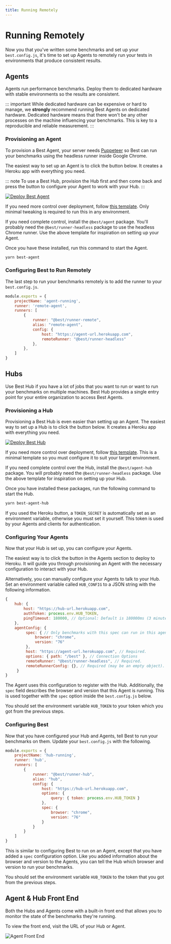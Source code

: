 ```yaml
---
title: Running Remotely
---
```


# Running Remotely

Now you that you've written some benchmarks and set up your `best.config.js`, it's time to set up Agents to remotely run your tests in environments that produce consistent results.

## Agents

Agents run performance benchmarks. Deploy them to dedicated hardware with stable environments so the results are consistent.

::: important
While dedicated hardware can be expensive or hard to manage, we **strongly** recommend running Best Agents on dedicated hardware. Dedicated hardware means that there won't be any other processes on the machine influencing your benchmarks. This is key to a reproducible and reliable measurement.
:::

### Provisioning an Agent

To provision a Best Agent, your server needs [Puppeteer](https://github.com/GoogleChrome/puppeteer) so Best can run your benchmarks using the headless runner inside Google Chrome.

The easiest way to set up an Agent is to click the button below. It creates a Heroku app with everything you need.

::: note
To use a Best Hub, provision the Hub first and then come back and press the button to configure your Agent to work with your Hub.
:::

[![Deploy Best Agent](https://www.herokucdn.com/deploy/button.svg)](https://heroku.com/deploy?template=https://github.com/salesforce/best-heroku-deploy/tree/agent)

If you need more control over deployment, follow [this template](https://github.com/salesforce/best-heroku-deploy/tree/agent). Only minimal tweaking is required to run this in any environment.

If you need complete control, install the `@best/agent` package. You'll probably need the `@best/runner-headless` package to use the headless Chrome runner. Use the above template for inspiration on setting up your Agent.

Once you have these installed, run this command to start the Agent.

```sh
yarn best-agent
```

### Configuring Best to Run Remotely

The last step to run your benchmarks remotely is to add the runner to your `best.config.js`.

```js
module.exports = {
    projectName: 'agent-running',
    runner: 'remote-agent',
    runners: [
        {
            runner: "@best/runner-remote",
            alias: "remote-agent",
            config: {
                host: "https://agent-url.herokuapp.com",
                remoteRunner: "@best/runner-headless"
            },
        },
    ]
}
```

## Hubs

Use Best Hub if you have a lot of jobs that you want to run or want to run your benchmarks on multiple machines. Best Hub provides a single entry point for your entire organization to access Best Agents.

### Provisioning a Hub

Provisioning a Best Hub is even easier than setting up an Agent. The easiest way to set up a Hub is to click the button below. It creates a Heroku app with everything you need.

[![Deploy Best Hub](https://www.herokucdn.com/deploy/button.svg)](https://heroku.com/deploy?template=https://github.com/salesforce/best-heroku-deploy/tree/hub)

If you need more control over deployment, follow [this template](https://github.com/salesforce/best-heroku-deploy/tree/hub). This is a minimal template so you must configure it to suit your target environment.

If you need complete control over the Hub, install the `@best/agent-hub` package. You will probably need the `@best/runner-headless` package. Use the above template for inspiration on setting up your Hub.

Once you have installed these packages, run the following command to start the Hub.

```sh
yarn best-agent-hub
```

If you used the Heroku button, a `TOKEN_SECRET` is automatically set as an environment variable, otherwise you must set it yourself. This token is used by your Agents and clients for authentication.

### Configuring Your Agents

Now that your Hub is set up, you can configure your Agents.

The easiest way is to click the button in the Agents section to deploy to Heroku. It will guide you through provisioning an Agent with the necessary configuration to interact with your Hub.

Alternatively, you can manually configure your Agents to talk to your Hub. Set an environment variable called `HUB_CONFIG` to a JSON string with the following information.

```js
{
    hub: {
        host: "https://hub-url.herokuapp.com",
        authToken: process.env.HUB_TOKEN,
        pingTimeout: 180000, // Optional: Default is 180000ms (3 minutes).
    },
    agentConfig: {
         spec: { // Only benchmarks with this spec can run in this agent.
             browser: "chrome",
             version: "76"
         },
         host: "https://agent-url.herokuapp.com", // Required.
         options: { path: "/best" }, // Connection Options
         remoteRunner: "@best/runner-headless", // Required.
         remoteRunnerConfig: {}, // Required (may be an empty object).
     }
}
```

The Agent uses this configuration to register with the Hub. Additionally, the `spec` field describes the browser and version that this Agent is running. This is used together with the `spec` option inside the `best.config.js` below.

You should set the environment variable `HUB_TOKEN` to your token which you got from the previous steps.

### Configuring Best

Now that you have configured your Hub and Agents, tell Best to run your benchmarks on them. Update your `best.config.js` with the following.

```js
module.exports = {
    projectName: 'hub-running',
    runner: 'hub',
    runners: [
        {
            runner: "@best/runner-hub",
            alias: "hub",
            config: {
                host: "https://hub-url.herokuapp.com",
                options: {
                    query: { token: process.env.HUB_TOKEN }
                },
                spec: {
                    browser: "chrome",
                    version: "76"
                }
            }
        }
    ]
}
```

This is similar to configuring Best to run on an Agent, except that you have added a `spec` configuration option. Like you added information about the browser and version to the Agents, you can tell the Hub which browser and version to run your benchmarks.

You should set the environment variable `HUB_TOKEN` to the token that you got from the previous steps.

## Agent & Hub Front End

Both the Hubs and Agents come with a built-in front end that allows you to monitor the state of the benchmarks they're running.

To view the front end, visit the URL of your Hub or Agent.

<img class="window-capture" src="/assets/images/agent_frontend.png" alt="Agent Front End">
